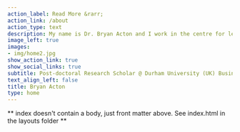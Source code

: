 ```yaml
---
action_label: Read More &rarr;
action_link: /about
action_type: text
description: My name is Dr. Bryan Acton and I work in the centre for leadership and followership with a set of wonderful colleagues including Robert Lord. I am interested in cutting-edge data analytic approaches for answering questions about our social world. I am particularly interested in studying leadership in collectives.  
image_left: true
images:
- img/home2.jpg
show_action_link: true
show_social_links: true
subtitle: Post-doctoral Research Scholar @ Durham University (UK) Business School
text_align_left: false
title: Bryan Acton
type: home
---
```


** index doesn't contain a body, just front matter above.
See index.html in the layouts folder **
